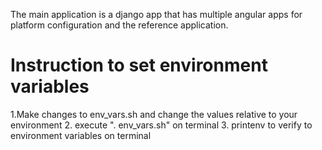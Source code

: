 The main application is a django app that has multiple angular apps for
platform configuration and the reference application.

# Instruction to set environment variables
1.Make changes to env_vars.sh and change the values relative to your environment
2. execute ". env_vars.sh" on terminal
3. printenv to verify to environment variables on terminal